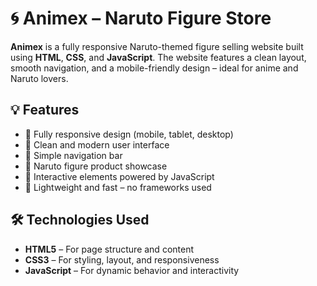 # 🌀 Animex – Naruto Figure Store

**Animex** is a fully responsive Naruto-themed figure selling website built using **HTML**, **CSS**, and **JavaScript**. The website features a clean layout, smooth navigation, and a mobile-friendly design – ideal for anime and Naruto lovers.

## 💡 Features

- 🔸 Fully responsive design (mobile, tablet, desktop)
- 🔸 Clean and modern user interface
- 🔸 Simple navigation bar
- 🔸 Naruto figure product showcase
- 🔸 Interactive elements powered by JavaScript
- 🔸 Lightweight and fast – no frameworks used

## 🛠️ Technologies Used

- **HTML5** – For page structure and content
- **CSS3** – For styling, layout, and responsiveness
- **JavaScript** – For dynamic behavior and interactivity
